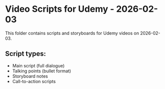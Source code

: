 # Video Scripts for Udemy - 2026-02-03

This folder contains scripts and storyboards for Udemy videos on 2026-02-03.

## Script types:
- Main script (full dialogue)
- Talking points (bullet format)
- Storyboard notes
- Call-to-action scripts
